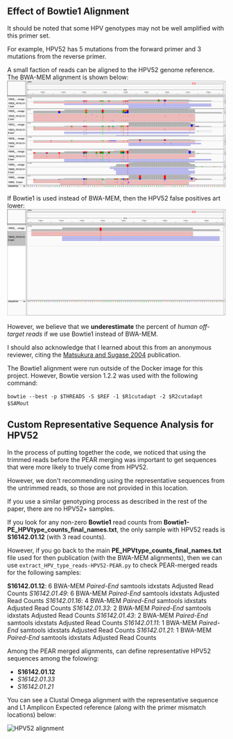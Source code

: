 ## Effect of Bowtie1 Alignment

It should be noted that some HPV genotypes may not be well amplified with this primer set.

For example, HPV52 has 5 mutations from the forward primer and 3 mutations from the reverse primer.

A small faction of reads can be aligned to the HPV52 genome reference.  The BWA-MEM alignment is shown below:
![BWA-MEM L1 Alignment](IGV_BWA-MEM_HPV52-zoom.png "BWA-MEM L1 Alignment")

If Bowtie1 is used instead of BWA-MEM, then the HPV52 false positives art lower:
![Bowtie1 L1 Alignment](IGV_Bowtie1-HPV52-zoom.png "Bowtie1 L1 Alignment")

However, we believe that we **underestimate** the percent of *human off-target reads* if we use Bowtie1 instead of BWA-MEM.

I should also acknowledge that I learned about this from an anonymous reviewer, citing the [Matsukura and Sugase 2004](https://pubmed.ncbi.nlm.nih.gov/15207629/) publication.

The Bowtie1 alignment were run outside of the Docker image for this project.  However, Bowtie version 1.2.2 was used with the following command:

```
bowtie --best -p $THREADS -S $REF -1 $R1cutadapt -2 $R2cutadapt $SAMout
```

## Custom Representative Sequence Analysis for HPV52

In the process of putting together the code, we noticed that using the trimmed reads before the PEAR merging was important to get sequences that were more likely to truely come from HPV52.

However, we don't recommending using the representative sequences from the untrimmed reads, so those are not provided in this location.

If you use a similar genotyping process as described in the rest of the paper, there are no HPV52+ samples.

If you look for any non-zero **Bowtie1** read counts from **Bowtie1-PE_HPVtype_counts_final_names.txt**, the only sample with HPV52 reads is **S16142.01.12** (with 3 read counts).

However, if you go back to the main **PE_HPVtype_counts_final_names.txt** file used for then publication (with the BWA-MEM alignments), then we can use `extract_HPV_type_reads-HPV52-PEAR.py` to check PEAR-merged reads for the following samples:

**S16142.01.12**: 6 BWA-MEM *Paired-End* samtools idxstats Adjusted Read Counts
*S16142.01.49*: 6 BWA-MEM *Paired-End* samtools idxstats Adjusted Read Counts
*S16142.01.16*: 4 BWA-MEM *Paired-End* samtools idxstats Adjusted Read Counts
*S16142.01.33*: 2 BWA-MEM *Paired-End* samtools idxstats Adjusted Read Counts
*S16142.01.43*: 2 BWA-MEM *Paired-End* samtools idxstats Adjusted Read Counts
*S16142.01.11*: 1 BWA-MEM *Paired-End* samtools idxstats Adjusted Read Counts
*S16142.01.21*: 1 BWA-MEM *Paired-End* samtools idxstats Adjusted Read Counts

Among the PEAR merged alignments, can define representative HPV52 sequences among the folowing:

 - **S16142.01.12**
 - *S16142.01.33*
 - *S16142.01.21*

You can see a Clustal Omega alignment with the representative sequence and L1 Amplicon Expected reference (along with the primer mismatch locations) below:

![HPV52 alignment](HPV52_alignment.jpeg "HPV52 Clustal Omega alignment")
